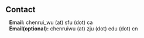 <h1 id="contact"></h1>

<h2 style="margin: 50px 0px 10px;">Contact</h2>

<p style="padding-left: 10px;">
<!-- <strong>Activate Address:</strong> <a href="https://www.google.ca/maps/place/Technology+and+Science+Complex+1,+Burnaby,+BC+V5A+1S6/@49.2767215,-122.9141125,17z/data=!3m1!4b1!4m6!3m5!1s0x548679bf39213df3:0x851019771abbd8cd!8m2!3d49.2767215!4d-122.9141125!16s%2Fg%2F1v8j03rg?hl=en&entry=ttu&g_ep=EgoyMDI1MDEwMS4wIKXMDSoASAFQAw%3D%3D">TASC1 9002, Burnaby campus of Simon Fraser University, Burnaby, BC, Canada</a>
<br /> -->
<strong>Email:</strong> <email> chenrui_wu (at) sfu (dot) ca</email>
<br />
<strong>Email(optional):</strong> <email> chenruiwu (at) zju (dot) edu (dot) cn</email>
</p>

<script src="//clustrmaps.com/globe.js?d=xq0gdubogwFVAOaud_LRtsafeOzo68hxAkLk5tAISNE"></script>

